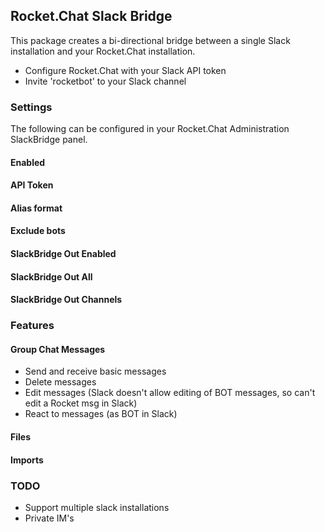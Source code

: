 ## Rocket.Chat Slack Bridge

This package creates a bi-directional bridge between a single Slack installation and your Rocket.Chat installation.

* Configure Rocket.Chat with your Slack API token
* Invite 'rocketbot' to your Slack channel

### Settings

The following can be configured in your Rocket.Chat Administration SlackBridge panel.

#### Enabled

#### API Token

#### Alias format

#### Exclude bots

#### SlackBridge Out Enabled

#### SlackBridge Out All

#### SlackBridge Out Channels

### Features

#### Group Chat Messages
* Send and receive basic messages
* Delete messages
* Edit messages (Slack doesn't allow editing of BOT messages, so can't edit a Rocket msg in Slack)
* React to messages (as BOT in Slack)

#### Files

#### Imports

### TODO
* Support multiple slack installations
* Private IM's
